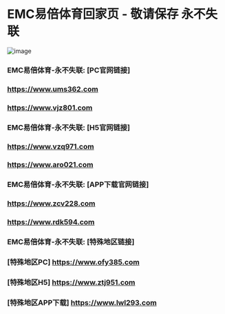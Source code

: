 # EMC易倍体育回家页 - 敬请保存 永不失联
![image](https://github.com/emc00123/emc00123/assets/161131716/7c9a2641-80ea-4bcf-9aa9-06c69f78449d)

### EMC易倍体育-永不失联:  [PC官网链接]
### <https://www.ums362.com>
### <https://www.vjz801.com>
### EMC易倍体育-永不失联:  [H5官网链接]
### <https://www.vzq971.com>
### <https://www.aro021.com>
### EMC易倍体育-永不失联:  [APP下载官网链接]
### <https://www.zcv228.com>
### <https://www.rdk594.com>
### EMC易倍体育-永不失联:  [特殊地区链接]
### [特殊地区PC] <https://www.ofy385.com>
### [特殊地区H5] <https://www.ztj951.com>
### [特殊地区APP下载] <https://www.lwl293.com>

<!--
**emc10009/emc10009** is a ✨ _special_ ✨ repository because its `README.md` (this file) appears on your GitHub profile.

Here are some ideas to get you started:

- 🔭 I’m currently working on ...
- 🌱 I’m currently learning ...
- 👯 I’m looking to collaborate on ...
- 🤔 I’m looking for help with ...
- 💬 Ask me about ...
- 📫 How to reach me: ...
- 😄 Pronouns: ...
- ⚡ Fun fact: ...
-->
